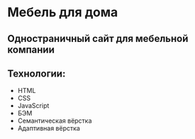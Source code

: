 # Мебель для дома

## Одностраничный сайт для мебельной компании

## Технологии:
- HTML
- CSS
- JavaScript
- БЭМ
- Семантическая вёрстка
- Адаптивная вёрстка
